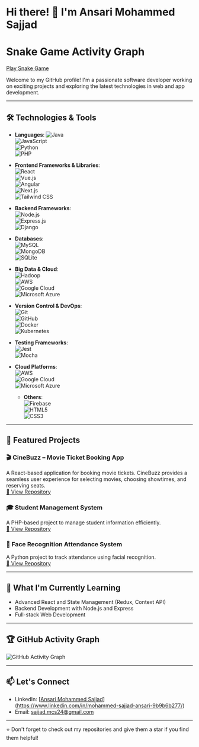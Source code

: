 # Hi there! 👋 I'm Ansari Mohammed Sajjad
# Snake Game Activity Graph

[Play Snake Game](https://SajjadCrafts.github.io/SnakeGame)

Welcome to my GitHub profile! I'm a passionate software developer working on exciting projects and exploring the latest technologies in web and app development.

---

## 🛠️ Technologies & Tools
- **Languages**: 
  ![Java](https://img.shields.io/badge/Java-007396?style=flat&logo=java&logoColor=white)  
  ![JavaScript](https://img.shields.io/badge/JavaScript-F7DF1E?style=flat&logo=javascript&logoColor=black)   
  ![Python](https://img.shields.io/badge/Python-3670A0?style=flat&logo=python&logoColor=ffdd54)  
  ![PHP](https://img.shields.io/badge/PHP-777BB4?style=flat&logo=php&logoColor=white)  

- **Frontend Frameworks & Libraries**:  
  ![React](https://img.shields.io/badge/React-61DAFB?style=flat&logo=react&logoColor=black)  
  ![Vue.js](https://img.shields.io/badge/Vue.js-4FC08D?style=flat&logo=vue.js&logoColor=white)  
  ![Angular](https://img.shields.io/badge/Angular-DD0031?style=flat&logo=angular&logoColor=white)  
  ![Next.js](https://img.shields.io/badge/Next.js-000000?style=flat&logo=next.js&logoColor=white)  
  ![Tailwind CSS](https://img.shields.io/badge/Tailwind%20CSS-06B6D4?style=flat&logo=tailwind-css&logoColor=white)

- **Backend Frameworks**:  
  ![Node.js](https://img.shields.io/badge/Node.js-339933?style=flat&logo=node.js&logoColor=white)  
  ![Express.js](https://img.shields.io/badge/Express.js-000000?style=flat&logo=express&logoColor=white)  
  ![Django](https://img.shields.io/badge/Django-092E20?style=flat&logo=django&logoColor=white)  

- **Databases**:  
  ![MySQL](https://img.shields.io/badge/MySQL-4479A1?style=flat&logo=mysql&logoColor=white)  
  ![MongoDB](https://img.shields.io/badge/MongoDB-47A248?style=flat&logo=mongodb&logoColor=white)  
  ![SQLite](https://img.shields.io/badge/SQLite-003B57?style=flat&logo=sqlite&logoColor=white)

- **Big Data & Cloud**:  
  ![Hadoop](https://img.shields.io/badge/Hadoop-66CCFF?style=flat&logo=apachehadoop&logoColor=black)  
  ![AWS](https://img.shields.io/badge/Amazon%20AWS-232F3E?style=flat&logo=amazonaws&logoColor=white)  
  ![Google Cloud](https://img.shields.io/badge/Google%20Cloud-4285F4?style=flat&logo=googlecloud&logoColor=white)  
  ![Microsoft Azure](https://img.shields.io/badge/Microsoft%20Azure-0089D6?style=flat&logo=microsoftazure&logoColor=white)  


- **Version Control & DevOps**:  
  ![Git](https://img.shields.io/badge/Git-F05032?style=flat&logo=git&logoColor=white)  
  ![GitHub](https://img.shields.io/badge/GitHub-181717?style=flat&logo=github&logoColor=white)  
  ![Docker](https://img.shields.io/badge/Docker-2496ED?style=flat&logo=docker&logoColor=white)  
  ![Kubernetes](https://img.shields.io/badge/Kubernetes-326CE5?style=flat&logo=kubernetes&logoColor=white)  

- **Testing Frameworks**:  
  ![Jest](https://img.shields.io/badge/Jest-15C213?style=flat&logo=jest&logoColor=white)  
  ![Mocha](https://img.shields.io/badge/Mocha-8D6748?style=flat&logo=mocha&logoColor=white)  

- **Cloud Platforms**:  
  ![AWS](https://img.shields.io/badge/Amazon%20AWS-232F3E?style=flat&logo=amazonaws&logoColor=white)  
  ![Google Cloud](https://img.shields.io/badge/Google%20Cloud-4285F4?style=flat&logo=googlecloud&logoColor=white)  
  ![Microsoft Azure](https://img.shields.io/badge/Microsoft%20Azure-0089D6?style=flat&logo=microsoftazure&logoColor=white)
  
  - **Others**:  
  ![Firebase](https://img.shields.io/badge/Firebase-FFCA28?style=flat&logo=firebase&logoColor=white)  
  ![HTML5](https://img.shields.io/badge/HTML5-E34F26?style=flat&logo=html5&logoColor=white)  
  ![CSS3](https://img.shields.io/badge/CSS3-1572B6?style=flat&logo=css3&logoColor=white)

---

## 📂 Featured Projects
### 🎬 CineBuzz – Movie Ticket Booking App
A React-based application for booking movie tickets. CineBuzz provides a seamless user experience for selecting movies, choosing showtimes, and reserving seats.  
[🔗 View Repository](https://github.com/Ansari-Mohammed-Sajjad/CineBuzz)

### 🎓 Student Management System
A PHP-based project to manage student information efficiently.  
[🔗 View Repository](https://github.com/Ansari-Mohammed-Sajjad/student-management-system)

### 🤖 Face Recognition Attendance System
A Python project to track attendance using facial recognition.  
[🔗 View Repository](https://github.com/Ansari-Mohammed-Sajjad/face-recognition-attendance)

---

## 🌱 What I'm Currently Learning
- Advanced React and State Management (Redux, Context API)
- Backend Development with Node.js and Express
- Full-stack Web Development
---
## 🏆 GitHub Activity Graph
![GitHub Activity Graph](https://activity-graph.herokuapp.com/graph?username=Ansari-Mohammed-Sajjad&theme=react-dark)

---
## 📫 Let's Connect
- LinkedIn: [[Ansari Mohammed Sajjad](https://linkedin.com/in/Ansari-Mohammed-Sajjad)](https://www.linkedin.com/in/mohammed-sajjad-ansari-9b9b6b277/)
- Email: [sajjad.mcs24@gmail.com](mailto:sajjad.mcs24@gmail.com)

---

⭐️ Don't forget to check out my repositories and give them a star if you find them helpful!
